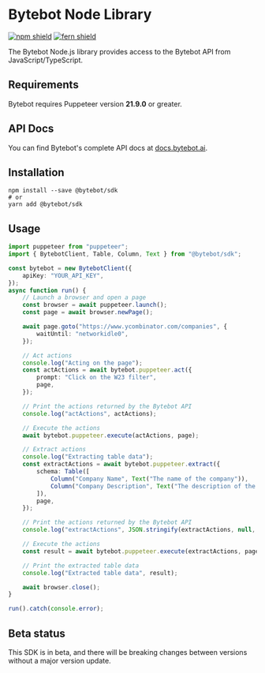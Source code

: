 # Bytebot Node Library

[![npm shield](https://img.shields.io/npm/v/@bytebot/sdk)](https://www.npmjs.com/package/@bytebot/sdk)
[![fern shield](https://img.shields.io/badge/%F0%9F%8C%BF-SDK%20generated%20by%20Fern-brightgreen)](https://github.com/fern-api/fern)

The Bytebot Node.js library provides access to the Bytebot API from JavaScript/TypeScript.

## Requirements

Bytebot requires Puppeteer version **21.9.0** or greater.

## API Docs

You can find Bytebot's complete API docs at [docs.bytebot.ai](https://docs.bytebot.ai).

## Installation

```
npm install --save @bytebot/sdk
# or
yarn add @bytebot/sdk
```

## Usage

```typescript
import puppeteer from "puppeteer";
import { BytebotClient, Table, Column, Text } from "@bytebot/sdk";

const bytebot = new BytebotClient({
    apiKey: "YOUR_API_KEY",
});
async function run() {
    // Launch a browser and open a page
    const browser = await puppeteer.launch();
    const page = await browser.newPage();

    await page.goto("https://www.ycombinator.com/companies", {
        waitUntil: "networkidle0",
    });

    // Act actions
    console.log("Acting on the page");
    const actActions = await bytebot.puppeteer.act({
        prompt: "Click on the W23 filter",
        page,
    });

    // Print the actions returned by the Bytebot API
    console.log("actActions", actActions);

    // Execute the actions
    await bytebot.puppeteer.execute(actActions, page);

    // Extract actions
    console.log("Extracting table data");
    const extractActions = await bytebot.puppeteer.extract({
        schema: Table([
            Column("Company Name", Text("The name of the company")),
            Column("Company Description", Text("The description of the company")),
        ]),
        page,
    });

    // Print the actions returned by the Bytebot API
    console.log("extractActions", JSON.stringify(extractActions, null, 2));

    // Execute the actions
    const result = await bytebot.puppeteer.execute(extractActions, page);

    // Print the extracted table data
    console.log("Extracted table data", result);

    await browser.close();
}

run().catch(console.error);
```

## Beta status

This SDK is in beta, and there will be breaking changes between versions without a major version update.
